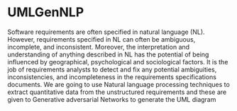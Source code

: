 # UMLGenNLP
Software requirements are often specified in natural language (NL). However, requirements specified in NL can often be ambiguous, incomplete, and inconsistent. Moreover, the interpretation and understanding of anything described in NL has the potential of being influenced by geographical, psychological and sociological factors. It is the job of requirements analysts to detect and fix any potential ambiguities, inconsistencies, and incompleteness in the requirements specifications documents. We are going to use Natural language processing techniques to extract quantitative data from the unstructured requirements and these are given to Generative adversarial Networks to generate the UML diagram 
